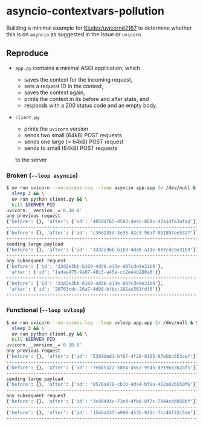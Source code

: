 # asyncio-contextvars-pollution

Building a minimal example for [Kludex/uvicorn#2167](https://github.com/Kludex/uvicorn/issues/2167) to determine whether this is on `asyncio` as suggested in the issue or `uvicorn`.

## Reproduce

- `app.py` contains a minimal ASGI application, which
  - saves the context for the incoming request,
  - sets a request ID in the context,
  - saves the context again,
  - prints the context in its before and after state, and
  - responds with a 200 status code and an empty body.
- `client.py`
  - prints the `uvicorn` version
  - sends two small (64kB) POST requests
  - sends one large (> 64kB) POST request
  - sends to small (64kB) POST requests

  to the server

### Broken (`--loop asyncio`)

```bash
$ uv run uvicorn --no-access-log --loop asyncio app:app 2> /dev/null & SERVER_PID=$! && \
  sleep 3 && \
  uv run python client.py && \
  kill $SERVER_PID
uvicorn.__version__='0.38.0'
any previous request
{'before': {}, 'after': {'id': '4050d765-d593-4e4c-869c-d7a14fa3afad'}}
--------------------------------------------------------------------------------
{'before': {}, 'after': {'id': 'c366235d-3e35-42c3-96a7-011857ee5327'}}
--------------------------------------------------------------------------------
sending large payload
{'before': {}, 'after': {'id': '33d2e3bb-b169-4dd6-a13e-087cde9e31b9'}}
--------------------------------------------------------------------------------
any subsequent request
{'before': {'id': '33d2e3bb-b169-4dd6-a13e-087cde9e31b9'},
 'after': {'id': '1adaa475-9a97-48c3-a45a-cc2ee4b280a0'}}
--------------------------------------------------------------------------------
{'before': {'id': '33d2e3bb-b169-4dd6-a13e-087cde9e31b9'},
 'after': {'id': '20763cdc-26a7-4d98-bfbc-182ac561fdf6'}}
--------------------------------------------------------------------------------
```

### Functional (`--loop uvloop`)

```bash
$ uv run uvicorn --no-access-log --loop uvloop app:app 2> /dev/null & SERVER_PID=$! && \
  sleep 3 && \
  uv run python client.py && \
  kill $SERVER_PID
uvicorn.__version__='0.38.0'
any previous request
{'before': {}, 'after': {'id': '5389ded1-bf67-4f29-9105-97ebbc053cef'}}
--------------------------------------------------------------------------------
{'before': {}, 'after': {'id': '7ebb5322-58e4-4562-9945-de1968362af5'}}
--------------------------------------------------------------------------------
sending large payload
{'before': {}, 'after': {'id': '0576a478-cb1b-4da4-bf9a-462a82b550f6'}}
--------------------------------------------------------------------------------
any subsequent request
{'before': {}, 'after': {'id': '3c06493c-73ed-4fb0-8f7c-7044cbb056bf'}}
--------------------------------------------------------------------------------
{'before': {}, 'after': {'id': '15bba23f-a960-453b-911c-fcc4bf22c5ae'}}
--------------------------------------------------------------------------------
```
